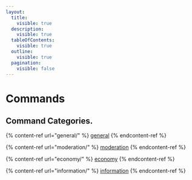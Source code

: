 ```yaml
---
layout:
  title:
    visible: true
  description:
    visible: true
  tableOfContents:
    visible: true
  outline:
    visible: true
  pagination:
    visible: false
---
```


# Commands

## Command Categories.

{% content-ref url="general/" %}
[general](general/)
{% endcontent-ref %}

{% content-ref url="moderation/" %}
[moderation](moderation/)
{% endcontent-ref %}

{% content-ref url="economy/" %}
[economy](economy/)
{% endcontent-ref %}

{% content-ref url="information/" %}
[information](information/)
{% endcontent-ref %}
